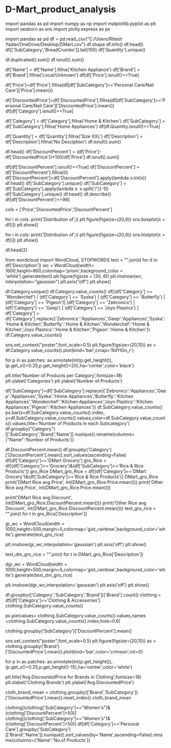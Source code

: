 # D-Mart_product_analysis

import pandas as pd
import numpy as np
import matplotlib.pyplot as plt
import seaborn as sns
import plotly.express as px

import pandas as pd
df = pd.read_csv("C:/Users/Ritesh Yadav/OneDrive/Desktop/DMart.csv")
df.shape
df.info()
df.head()
df[['SubCategory','BreadCrumbs']].tail(100)
df['Quantity'].unique()

df.duplicated().sum()
df.isnull().sum()

df['Name'] = df['Name'].fillna('Kitchen Appliance')
df['Brand'] = df['Brand'].fillna('Local/Unknown')
df[df['Price'].isnull()==True]

df['Price']=df['Price'].fillna(df[df['SubCategory']=='Personal Care/Nail Care']['Price'].mean())

df['DiscountedPrice']=df['DiscountedPrice'].fillna(df[df['SubCategory']=='Personal Care/Nail Care']['DiscountedPrice'].mean())
df[df['Category'].isnull()==True]

df['Category'] = df['Category'].fillna('Home & Kitchen')
df['SubCategory'] = df['SubCategory'].fillna('Home Appliances')
df[df.Quantity.isnull()==True]

df['Quantity'] = df['Quantity'].fillna('Size XXL')
df['Description'] = df['Description'].fillna('No Desciption')
df.isnull().sum()

df.head()
df['DiscountPercent'] = (df['Price']-df['DiscountedPrice'])*100/df['Price']
df.isnull().sum()

df[df['DiscountPercent'].isnull()==True]
df['DiscountPercent'] = df['DiscountPercent'].fillna(0)
df['DiscountPercent']=df['DiscountPercent'].apply(lambda x:int(x))
df.head()
df['SubCategory'].unique()
df['SubCategory'] = df['SubCategory'].apply(lambda x: x.split('/')[-1])
df['SubCategory'].unique()
df.head()
df.describe()
df[df['DiscountPercent']==98]

cols = ['Price','DiscountedPrice','DiscountPercent']

for i in cols:
    print('Distribution of',i)
    plt.figure(figsize=(20,6))
    sns.boxplot(x = df[i])
    plt.show()

for i in cols:
    print('Distribution of',i)
    plt.figure(figsize=(20,6))
    sns.histplot(x = df[i])
    plt.show()

df.head(2)

from wordcloud import WordCloud, STOPWORDS
text = "".join(d for d in df['Description'])
wc = WordCloud(width= 1600,height=800,colormap='prism',background_color = 'white').generate(text)
plt.figure(figsize = (30, 6))
plt.imshow(wc, interpolation="gaussian")
plt.axis("off")
plt.show()

df.Category.unique()
df.Category.value_counts()
df[(df['Category'] == 'Wonderchef') | (df['Category'] == 'Syska') | (df['Category'] == 'Butterfly') | (df['Category'] == 'Pigeon')| (df['Category'] == 'Zebronics') | (df['Category'] == 'Geep') | (df['Category'] == 'Joyo Plastics') ]
df['Category'] = df['Category'].replace({'Zebronics':'Appliances','Geep':'Appliances','Syska':'Home & Kitchen','Butterfly':'Home & Kitchen','Wonderchef':'Home & Kitchen','Joyo Plastics':'Home & Kitchen','Pigeon':'Home & Kitchen'})
df.Category.value_counts()

sns.set_context("poster",font_scale=0.5)
plt.figure(figsize=(20,10))
ax = df.Category.value_counts().plot(kind='bar',cmap='RdYlGn_r')

for p in ax.patches:
    ax.annotate(int(p.get_height()),(p.get_x()+0.25,p.get_height()+20),ha='center',color='black')
    
plt.title('Number of Products per Category',fontsize=18)
plt.xlabel('Categories')
plt.ylabel('Number of Products')

df['SubCategory']=df['SubCategory'].replace({'Zebronics':'Appliances','Geep':'Appliances','Syska':'Home Appliances','Butterfly':'Kitchen Appliances','Wonderchef':'Kitchen Appliances','Joyo Plastics':'Kitchen Appliances','Pigeon':'Kitchen Appliances'})
df.SubCategory.value_counts()
px.bar(x=df.SubCategory.value_counts().index, y=df.SubCategory.value_counts().values,color=df.SubCategory.value_counts().values,title='Number of Products in each Subcategory')
df.groupby("Category")[['SubCategory','Brand','Name']].nunique().rename(columns={"Name":'Number of Products'})

df.DiscountPercent.mean()
df.groupby('Category')['DiscountPercent'].mean().sort_values(ascending=False)
df[df['Category']=='DMart Grocery']
gro_Rice = df[(df['Category']=='Grocery')&(df['SubCategory']=='Rice & Rice Products')]
gro_Rice
DMart_gro_Rice = df[(df['Category']=='DMart Grocery')&(df['SubCategory']=='Rice & Rice Products')]
DMart_gro_Rice
print('DMart Rice avg Price', int(DMart_gro_Rice.Price.mean()))
print('Other Rice avg Price', int(DMart_gro_Rice.Price.mean()))

print('DMart Rice avg Discount', int(DMart_gro_Rice.DiscountPercent.mean()))
print('Other Rice avg Discount', int(DMart_gro_Rice.DiscountPercent.mean()))
text_gro_rice = "".join(t for t in gro_Rice['Description'])

gr_wc = WordCloud(width = 1000,height=500,margin=5,colormap='gist_rainbow',background_color='white').generate(text_gro_rice)

plt.imshow(gr_wc,interpolation='gaussian')
plt.axis('off')
plt.show()

text_dm_gro_rice = "".join(t for t in DMart_gro_Rice['Description'])

dgr_wc = WordCloud(width = 1000,height=500,margin=5,colormap='gist_rainbow',background_color='white').generate(text_dm_gro_rice)

plt.imshow(dgr_wc,interpolation='gaussian')
plt.axis('off')
plt.show()

df.groupby(['Category','SubCategory','Brand'])['Brand'].count()
clothing = df[df['Category']=='Clothing & Accessories']
clothing.SubCategory.value_counts()

px.pie(values= clothing.SubCategory.value_counts().values,names =clothing.SubCategory.value_counts().index,hole=0.6)

clothing.groupby('SubCategory')['DiscountPercent'].mean()

sns.set_context("poster",font_scale=0.5)
plt.figure(figsize=(20,10))
ax = clothing.groupby('Brand')['DiscountedPrice'].mean().plot(kind='bar',color='crimson',rot=0)

for p in ax.patches:
    ax.annotate(int(p.get_height()),(p.get_x()+0.25,p.get_height()-15),ha='center',color='white')
    
plt.title('Avg.DiscountedPrice for Brands in Clothing',fontsize=18)
plt.xlabel('Clothing Brands')
plt.ylabel('Avg.DiscountedPrice')

cloth_brand_mean = clothing.groupby(['Brand','SubCategory'])['DiscountedPrice'].mean().reset_index()
cloth_brand_mean

clothing[(clothing['SubCategory']=="Women's")&(clothing['DiscountPercent']>50)]
clothing[(clothing['SubCategory']=="Women's")&(clothing['DiscountPercent']>50)]
    df[df['Category']=='Personal Care'].groupby('SubCategory')[['Brand','Name']].nunique().sort_values(by='Name',ascending=False).rename(columns={'Name':'No.of.Products'})
    
